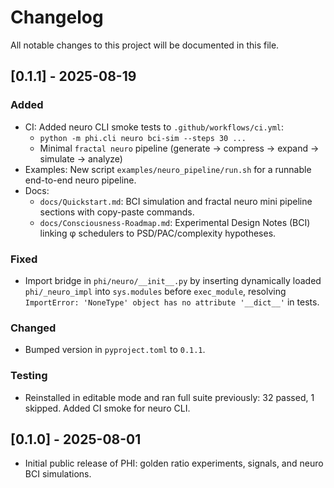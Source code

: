 # Changelog

All notable changes to this project will be documented in this file.

## [0.1.1] - 2025-08-19
### Added
- CI: Added neuro CLI smoke tests to `.github/workflows/ci.yml`:
  - `python -m phi.cli neuro bci-sim --steps 30 ...`
  - Minimal `fractal neuro` pipeline (generate → compress → expand → simulate → analyze)
- Examples: New script `examples/neuro_pipeline/run.sh` for a runnable end-to-end neuro pipeline.
- Docs:
  - `docs/Quickstart.md`: BCI simulation and fractal neuro mini pipeline sections with copy-paste commands.
  - `docs/Consciousness-Roadmap.md`: Experimental Design Notes (BCI) linking φ schedulers to PSD/PAC/complexity hypotheses.

### Fixed
- Import bridge in `phi/neuro/__init__.py` by inserting dynamically loaded `phi/_neuro_impl` into `sys.modules` before `exec_module`, resolving `ImportError: 'NoneType' object has no attribute '__dict__'` in tests.

### Changed
- Bumped version in `pyproject.toml` to `0.1.1`.

### Testing
- Reinstalled in editable mode and ran full suite previously: 32 passed, 1 skipped. Added CI smoke for neuro CLI.

## [0.1.0] - 2025-08-01
- Initial public release of PHI: golden ratio experiments, signals, and neuro BCI simulations.

